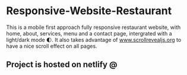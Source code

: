 # Responsive-Website-Restaurant


This is a mobile first approach fully responsive restaurant website, with home, about, services, menu and 
a contact page, intergrated with a light/dark mode 🌓. It also takes advantage of www.scrollrevealjs.org 
to have a nice scroll effect on all pages. 

## Project is hosted on netlify @
